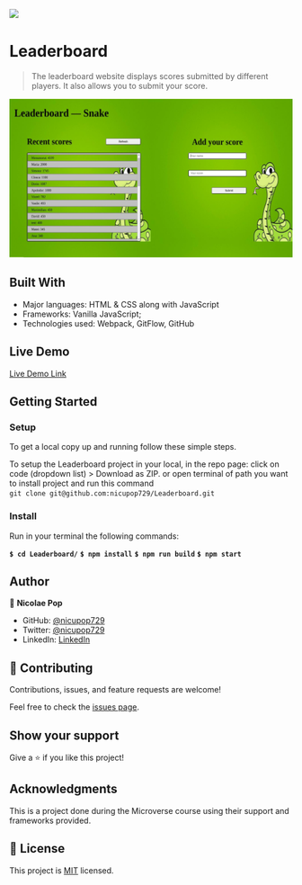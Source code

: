 ![](https://img.shields.io/badge/Microverse-blueviolet)

# Leaderboard

> The leaderboard website displays scores submitted by different players. It also allows you to submit your score.

![screenshot](./src/resources/leaderboard.jpg)


## Built With

- Major languages: HTML & CSS along with JavaScript
- Frameworks: Vanilla JavaScript;
- Technologies used: Webpack, GitFlow, GitHub

## Live Demo

[Live Demo Link](https://leaderboard-snake-game.netlify.app/)

## Getting Started

### Setup

To get a local copy up and running follow these simple steps.

To setup the Leaderboard project in your local, in the repo page:
click on code (dropdown list) > Download as ZIP.
or open terminal of path you want to install project and run this command <br>
`git clone git@github.com:nicupop729/Leaderboard.git`

### Install

Run in your terminal the following commands:

**`$ cd Leaderboard/`**
**`$ npm install`**
**`$ npm run build`**
**`$ npm start`**

## Author

👤 **Nicolae Pop**

- GitHub: [@nicupop729](https://github.com/nicupop729)
- Twitter: [@nicupop729](https://twitter.com/nicupop729)
- LinkedIn: [LinkedIn](https://www.linkedin.com/in/nicolae-pop/)

## 🤝 Contributing

Contributions, issues, and feature requests are welcome!

Feel free to check the [issues page](https://github.com/nicupop729/Leaderboard/issues).

## Show your support

Give a ⭐️ if you like this project!

## Acknowledgments

This is a project done during the Microverse course using their support and frameworks provided.

## 📝 License

This project is [MIT](./MIT.md) licensed.
